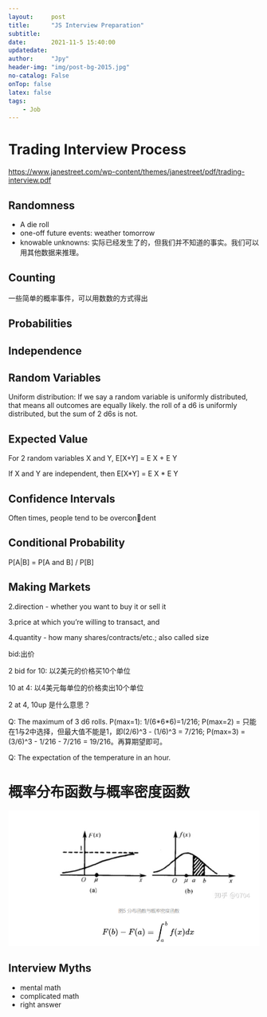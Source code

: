 ```yaml
---
layout:     post
title:      "JS Interview Preparation"
subtitle:   
date:       2021-11-5 15:40:00
updatedate:
author:     "Jpy"
header-img: "img/post-bg-2015.jpg"
no-catalog: False
onTop: false
latex: false
tags:
    - Job
---
```


# Trading Interview Process

https://www.janestreet.com/wp-content/themes/janestreet/pdf/trading-interview.pdf

## Randomness

* A die roll
* one-off future events: weather tomorrow
* knowable unknowns: 实际已经发生了的，但我们并不知道的事实。我们可以用其他数据来推理。

## Counting

一些简单的概率事件，可以用数数的方式得出

## Probabilities

## Independence

## Random Variables

Uniform distribution: If we say a random variable is uniformly distributed, that means all outcomes are equally likely. the roll of a d6 is uniformly distributed, but the sum of 2 d6s is not.

## Expected Value

For 2 random variables X and Y, E[X+Y] = E X + E Y

If X and Y are independent, then E[X*Y] = E X * E Y

## Confidence Intervals

Often times, people tend to be overcondent

## Conditional Probability

P[A|B] = P[A and B] / P[B]

## Making Markets

2.direction - whether you want to buy it or sell it

3.price at which you’re willing to transact, and

4.quantity - how many shares/contracts/etc.; also called size

bid:出价

2 bid for 10: 以2美元的价格买10个单位

10 at 4: 以4美元每单位的价格卖出10个单位

2 at 4, 10up 是什么意思？

Q: The maximum of 3 d6 rolls. P(max=1): 1/(6\*6\*6)=1/216; P(max=2) = 只能在1与2中选择，但最大值不能是1，即(2/6)^3 - (1/6)^3 = 7/216; P(max=3) = (3/6)^3 - 1/216 - 7/216 = 19/216。再算期望即可。

Q: The expectation of the temperature in an hour.

# 概率分布函数与概率密度函数

![image-20211105165315488](https://raw.githubusercontent.com/Jia-py/blog_picture/master/img/image-20211105165315488.png)

## Interview Myths

- mental math
- complicated math
- right answer